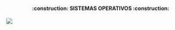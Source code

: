 <h4 align="center">
:construction: SISTEMAS OPERATIVOS :construction:
</h4>
   <p align="left">
   <img src="https://img.shields.io/badge/STATUS-EN%20DESAROLLO-green">
   </p>

